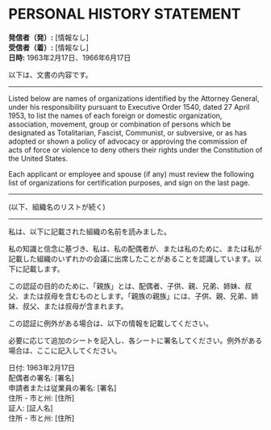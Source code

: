 # PERSONAL HISTORY STATEMENT

**発信者（発）:** [情報なし]  
**受信者（着）:** [情報なし]  
**日時:** 1963年2月17日、1966年6月17日  

以下は、文書の内容です。

---

Listed below are names of organizations identified by the Attorney General, under his responsibility pursuant to Executive Order 1540, dated 27 April 1953, to list the names of each foreign or domestic organization, association, movement, group or combination of persons which be designated as Totalitarian, Fascist, Communist, or subversive, or as has adopted or shown a policy of advocacy or approving the commission of acts of force or violence to deny others their rights under the Constitution of the United States.

Each applicant or employee and spouse (if any) must review the following list of organizations for certification purposes, and sign on the last page.

---

(以下、組織名のリストが続く)

---

私は、以下に記載された組織の名前を読みました。

私の知識と信念に基づき、私は、私の配偶者が、または私のために、または私が記載した組織のいずれかの会議に出席したことがあることを認識しています。以下に記載します。

この認証の目的のために、「親族」とは、配偶者、子供、親、兄弟、姉妹、叔父、または叔母を含むものとします。「親族の親族」には、子供、親、兄弟、姉妹、叔父、または叔母が含まれます。

この認証に例外がある場合は、以下の情報を記載してください。

必要に応じて追加のシートを記入し、各シートに署名してください。例外がある場合は、ここに記入してください。

日付: 1963年2月17日  
配偶者の署名: [署名]  
申請者または従業員の署名: [署名]  
住所 - 市と州: [住所]  
証人: [証人名]  
住所 - 市と州: [住所]  